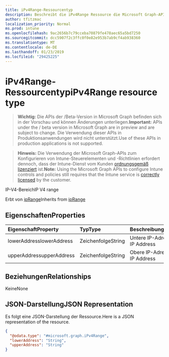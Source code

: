 ```yaml
---
title: iPv4Range-Ressourcentyp
description: Beschreibt die iPv4Range Ressource die Microsoft Graph-API für Intune, die mehrere Workflows unterstützt.
author: tfitzmac
localization_priority: Normal
ms.prod: intune
ms.openlocfilehash: 9ac2656b7c79cceba70879fe478aec65a5bd7250
ms.sourcegitcommit: dcc5907f2c3ffc0f0e82e953b7ab9cf4ab938360
ms.translationtype: MT
ms.contentlocale: de-DE
ms.lasthandoff: 01/23/2019
ms.locfileid: "29425225"
---
```

# <a name="ipv4range-resource-type"></a><span data-ttu-id="8278c-103">iPv4Range-Ressourcentyp</span><span class="sxs-lookup"><span data-stu-id="8278c-103">iPv4Range resource type</span></span>

> <span data-ttu-id="8278c-104">**Wichtig:** Die APIs der /Beta-Version in Microsoft Graph befinden sich in der Vorschau und können Änderungen unterliegen.</span><span class="sxs-lookup"><span data-stu-id="8278c-104">**Important:** APIs under the / beta version in Microsoft Graph are in preview and are subject to change.</span></span> <span data-ttu-id="8278c-105">Die Verwendung dieser APIs in Produktionsanwendungen wird nicht unterstützt.</span><span class="sxs-lookup"><span data-stu-id="8278c-105">Use of these APIs in production applications is not supported.</span></span>

> <span data-ttu-id="8278c-106">**Hinweis:** Die Verwendung der Microsoft Graph-APIs zum Konfigurieren von Intune-Steuerelementen und -Richtlinien erfordert dennoch, dass der Intune-Dienst vom Kunden [ordnungsgemäß lizenziert](https://go.microsoft.com/fwlink/?linkid=839381) ist.</span><span class="sxs-lookup"><span data-stu-id="8278c-106">**Note:** Using the Microsoft Graph APIs to configure Intune controls and policies still requires that the Intune service is [correctly licensed](https://go.microsoft.com/fwlink/?linkid=839381) by the customer.</span></span>

<span data-ttu-id="8278c-107">IP-V4-Bereich</span><span class="sxs-lookup"><span data-stu-id="8278c-107">IP V4 range</span></span>

<span data-ttu-id="8278c-108">Erbt von [ipRange](../resources/intune-shared-iprange.md)</span><span class="sxs-lookup"><span data-stu-id="8278c-108">Inherits from [ipRange](../resources/intune-shared-iprange.md)</span></span>

## <a name="properties"></a><span data-ttu-id="8278c-109">Eigenschaften</span><span class="sxs-lookup"><span data-stu-id="8278c-109">Properties</span></span>
|<span data-ttu-id="8278c-110">Eigenschaft</span><span class="sxs-lookup"><span data-stu-id="8278c-110">Property</span></span>|<span data-ttu-id="8278c-111">Typ</span><span class="sxs-lookup"><span data-stu-id="8278c-111">Type</span></span>|<span data-ttu-id="8278c-112">Beschreibung</span><span class="sxs-lookup"><span data-stu-id="8278c-112">Description</span></span>|
|:---|:---|:---|
|<span data-ttu-id="8278c-113">lowerAddress</span><span class="sxs-lookup"><span data-stu-id="8278c-113">lowerAddress</span></span>|<span data-ttu-id="8278c-114">Zeichenfolge</span><span class="sxs-lookup"><span data-stu-id="8278c-114">String</span></span>|<span data-ttu-id="8278c-115">Untere IP-Adresse</span><span class="sxs-lookup"><span data-stu-id="8278c-115">Lower IP Address</span></span>|
|<span data-ttu-id="8278c-116">upperAddress</span><span class="sxs-lookup"><span data-stu-id="8278c-116">upperAddress</span></span>|<span data-ttu-id="8278c-117">Zeichenfolge</span><span class="sxs-lookup"><span data-stu-id="8278c-117">String</span></span>|<span data-ttu-id="8278c-118">Obere IP-Adresse</span><span class="sxs-lookup"><span data-stu-id="8278c-118">Upper IP Address</span></span>|

## <a name="relationships"></a><span data-ttu-id="8278c-119">Beziehungen</span><span class="sxs-lookup"><span data-stu-id="8278c-119">Relationships</span></span>
<span data-ttu-id="8278c-120">Keine</span><span class="sxs-lookup"><span data-stu-id="8278c-120">None</span></span>

## <a name="json-representation"></a><span data-ttu-id="8278c-121">JSON-Darstellung</span><span class="sxs-lookup"><span data-stu-id="8278c-121">JSON Representation</span></span>
<span data-ttu-id="8278c-122">Es folgt eine JSON-Darstellung der Ressource.</span><span class="sxs-lookup"><span data-stu-id="8278c-122">Here is a JSON representation of the resource.</span></span>
<!-- {
  "blockType": "resource",
  "keyProperty": "id",
  "@odata.type": "microsoft.graph.iPv4Range"
}
-->
``` json
{
  "@odata.type": "#microsoft.graph.iPv4Range",
  "lowerAddress": "String",
  "upperAddress": "String"
}
```



